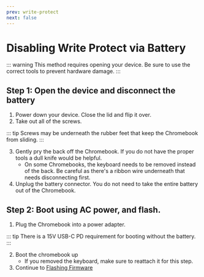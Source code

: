 ```yaml
---
prev: write-protect
next: false
---
```


# Disabling Write Protect via Battery

::: warning
This method requires opening your device. Be sure to use the correct tools to prevent hardware damage.
:::

## Step 1: Open the device and disconnect the battery

1. Power down your device. Close the lid and flip it over.
2. Take out all of the screws.

::: tip
Screws may be underneath the rubber feet that keep the Chromebook from sliding.
:::

3. Gently pry the back off the Chromebook. If you do not have the proper tools a dull knife would be helpful.
   - On some Chromebooks, the keyboard needs to be removed instead of the back. Be careful as there's a ribbon wire underneath that needs disconnecting first.
4. Unplug the battery connector. You do not need to take the entire battery out of the Chromebook.

## Step 2: Boot using AC power, and flash.

1. Plug the Chromebook into a power adapter.

::: tip
There is a 15V USB-C PD requirement for booting without the battery.
:::

2. Boot the chromebook up
   - If you removed the keyboard, make sure to reattach it for this step.
3. Continue to [Flashing Firmware](flashing-firmware.md)
